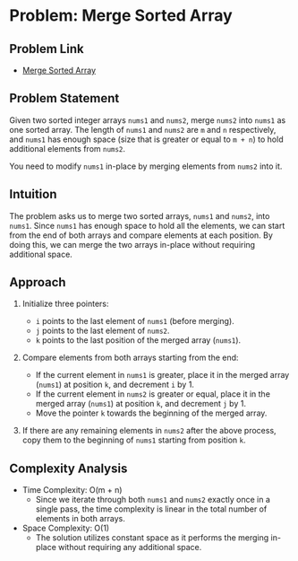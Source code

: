 # Problem: Merge Sorted Array

## Problem Link

- [Merge Sorted Array](https://leetcode.com/problems/merge-sorted-array/)

## Problem Statement

Given two sorted integer arrays `nums1` and `nums2`, merge `nums2` into `nums1` as one sorted array. The length of `nums1` and `nums2` are `m` and `n` respectively, and `nums1` has enough space (size that is greater or equal to `m + n`) to hold additional elements from `nums2`.

You need to modify `nums1` in-place by merging elements from `nums2` into it.

## Intuition

The problem asks us to merge two sorted arrays, `nums1` and `nums2`, into `nums1`. Since `nums1` has enough space to hold all the elements, we can start from the end of both arrays and compare elements at each position. By doing this, we can merge the two arrays in-place without requiring additional space.

## Approach

1. Initialize three pointers:

   - `i` points to the last element of `nums1` (before merging).
   - `j` points to the last element of `nums2`.
   - `k` points to the last position of the merged array (`nums1`).

2. Compare elements from both arrays starting from the end:

   - If the current element in `nums1` is greater, place it in the merged array (`nums1`) at position `k`, and decrement `i` by 1.
   - If the current element in `nums2` is greater or equal, place it in the merged array (`nums1`) at position `k`, and decrement `j` by 1.
   - Move the pointer `k` towards the beginning of the merged array.

3. If there are any remaining elements in `nums2` after the above process, copy them to the beginning of `nums1` starting from position `k`.

## Complexity Analysis

- Time Complexity: O(m + n)
  - Since we iterate through both `nums1` and `nums2` exactly once in a single pass, the time complexity is linear in the total number of elements in both arrays.
- Space Complexity: O(1)
  - The solution utilizes constant space as it performs the merging in-place without requiring any additional space.

